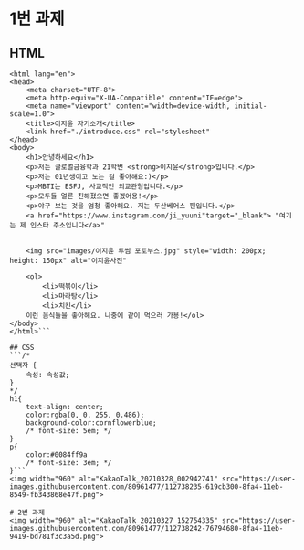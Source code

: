# 1번 과제
## HTML
```<!DOCTYPE html>
<html lang="en">
<head>
    <meta charset="UTF-8">
    <meta http-equiv="X-UA-Compatible" content="IE=edge">
    <meta name="viewport" content="width=device-width, initial-scale=1.0">
    <title>이지윤 자기소개</title>
    <link href="./introduce.css" rel="stylesheet"
</head>
<body>
    <h1>안녕하세요</h1>
    <p>저는 글로벌금융학과 21학번 <strong>이지윤</strong>입니다.</p>
    <p>저는 01년생이고 노는 걸 좋아해요:)</p>
    <p>MBTI는 ESFJ, 사교적인 외교관형입니다.</p>
    <p>모두들 얼른 친해졌으면 좋겠어용!</p>
    <p>야구 보는 것을 엄청 좋아해요. 저는 두산베어스 팬입니다.</p> 
    <a href="https://www.instagram.com/ji_yuuni"target="_blank"> "여기는 제 인스타 주소입니다</a>"


    <img src="images/이지윤 투썸 포토부스.jpg" style="width: 200px; height: 150px" alt="이지윤사진"

    <ol>
        <li>떡볶이</li>
        <li>마라탕</li> 
        <li>치킨</li>
    이런 음식들을 좋아해요. 나중에 같이 먹으러 가용!</ol>
</body>
</html>```

## CSS
```/*
선택자 {
    속성: 속성값;
}
*/
h1{
    text-align: center;
    color:rgba(0, 0, 255, 0.486);
    background-color:cornflowerblue;
    /* font-size: 5em; */
}
p{
    color:#0084ff9a
    /* font-size: 3em; */
}```
<img width="960" alt="KakaoTalk_20210328_002942741" src="https://user-images.githubusercontent.com/80961477/112738235-619cb300-8fa4-11eb-8549-fb343868e47f.png">

# 2번 과제
<img width="960" alt="KakaoTalk_20210327_152754335" src="https://user-images.githubusercontent.com/80961477/112738242-76794680-8fa4-11eb-9419-bd781f3c3a5d.png">


